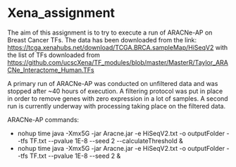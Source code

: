# Xena_assignment

The aim of this assignment is to try to execute a run of ARACNe-AP on Breast Cancer TFs. The data has been downloaded from the link:
https://tcga.xenahubs.net/download/TCGA.BRCA.sampleMap/HiSeqV2 with the list of TFs downloaded from
https://github.com/ucscXena/TF_modules/blob/master/MasterR/Taylor_ARACNe_Interactome_Human.TFs 

A primary run of ARACNe-AP was conducted on unfiltered data and was stopped after ~40 hours of execution. A filtering protocol was put in place in order to remove genes with zero expression in a lot of samples. A second run is currently underway with processing taking place on the filtered data.

ARACNe-AP commands:
- nohup time java -Xmx5G -jar Aracne.jar -e HiSeqV2.txt  -o outputFolder --tfs TF.txt --pvalue 1E-8 --seed 2 --calculateThreshold &
- nohup time java -Xmx5G -jar Aracne.jar -e HiSeqV2.txt  -o outputFolder --tfs TF.txt --pvalue 1E-8 --seed 2 &
